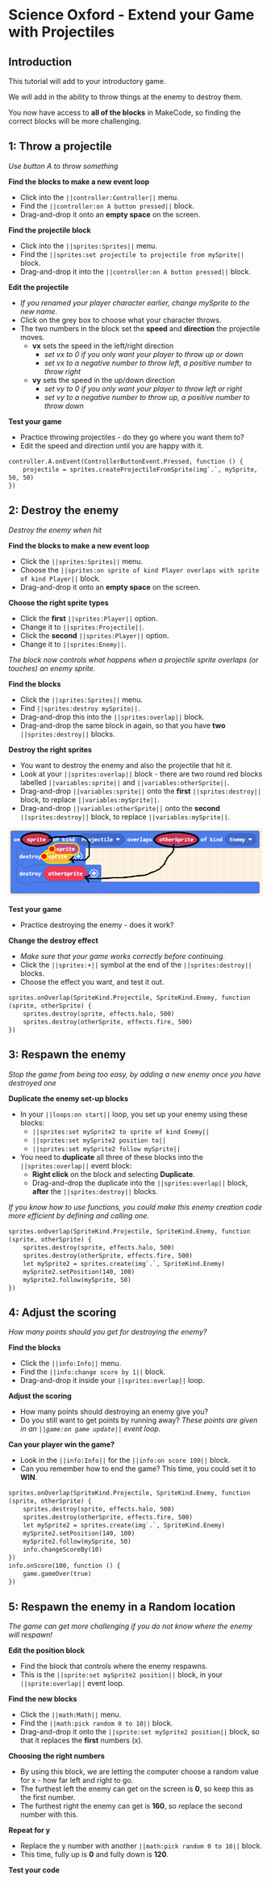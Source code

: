 # Science Oxford - Extend your Game with Projectiles

## Introduction

This tutorial will add to your introductory game.

We will add in the ability to throw things at the enemy to destroy them.

You now have access to **all of the blocks** in MakeCode, so finding the correct blocks will be more challenging.

## 1: Throw a projectile
*Use button A to throw something*

**Find the blocks to make a new event loop**
- Click into the ``||controller:Controller||`` menu.
- Find the ``||controller:on A button pressed||`` block.
- Drag-and-drop it onto an **empty space** on the screen.

**Find the projectile block**
- Click into the ``||sprites:Sprites||`` menu.
- Find the ``||sprites:set projectile to projectile from mySprite||`` block.
- Drag-and-drop it into the ``||controller:on A button pressed||`` block.

**Edit the projectile**
- *If you renamed your player character earlier, change mySprite to the new name*.
- Click on the grey box to choose what your character throws.
- The two numbers in the block set the **speed** and **direction** the projectile moves.
    - **vx** sets the speed in the left/right direction
        - *set vx to 0 if you only want your player to throw up or down*
        - *set vx to a negative number to throw left, a positive number to throw right*
    - **vy** sets the speed in the up/down direction
        - *set vy to 0 if you only want your player to throw left or right*
        - *set vy to a negative number to throw up, a positive number to throw down*

**Test your game**
- Practice throwing projectiles - do they go where you want them to?
- Edit the speed and direction until you are happy with it.

```blocks
controller.A.onEvent(ControllerButtonEvent.Pressed, function () {
    projectile = sprites.createProjectileFromSprite(img`.`, mySprite, 50, 50)
})
```


## 2: Destroy the enemy
*Destroy the enemy when hit*

**Find the blocks to make a new event loop**
- Click the ``||sprites:Sprites||`` menu.
- Choose the ``||sprites:on sprite of kind Player overlaps with sprite of kind Player||`` block.
- Drag-and-drop it onto an **empty space** on the screen.

**Choose the right sprite types**
- Click the **first** ``||sprites:Player||`` option.
- Change it to ``||sprites:Projectile||``.
- Click the **second** ``||sprites:Player||`` option.
- Change it to ``||sprites:Enemy||``.

*The block now controls what happens when a projectile sprite overlaps (or touches) an enemy sprite.*

**Find the blocks**
- Click the ``||sprites:Sprites||`` menu.
- Find ``||sprites:destroy mySprite||``.
- Drag-and-drop this into the ``||sprites:overlap||`` block.
- Drag-and-drop the same block in again, so that you have **two** ``||sprites:destroy||`` blocks.

**Destroy the right sprites**
- You want to destroy the enemy and also the projectile that hit it.
- Look at your ``||sprites:overlap||`` block - there are two round red blocks labelled ``||variables:sprite||`` and ``||variables:otherSprite||``.
- Drag-and-drop ``||variables:sprite||`` onto the **first** ``||sprites:destroy||`` block, to replace ``||variables:mySprite||``.
- Drag-and-drop ``||variables:otherSprite||`` onto the **second** ``||sprites:destroy||`` block, to replace ``||variables:mySprite||``.

![drag-and-drop sprite and otherSprite variables](https://raw.githubusercontent.com/Isioviel/arcade-projectilesextension/master/images/sprite-otherSprite-dragdrop.PNG)

**Test your game**
- Practice destroying the enemy - does it work?

**Change the destroy effect**
- *Make sure that your game works correctly before continuing.*
- Click the ``||sprites:+||`` symbol at the end of the ``||sprites:destroy||`` blocks.
- Choose the effect you want, and test it out.

```blocks
sprites.onOverlap(SpriteKind.Projectile, SpriteKind.Enemy, function (sprite, otherSprite) {
    sprites.destroy(sprite, effects.halo, 500)
    sprites.destroy(otherSprite, effects.fire, 500)
})
```


## 3: Respawn the enemy
*Stop the game from being too easy, by adding a new enemy once you have destroyed one*

**Duplicate the enemy set-up blocks**
- In your ``||loops:on start||`` loop, you set up your enemy using these blocks:
    - ``||sprites:set mySprite2 to sprite of kind Enemy||``
    - ``||sprites:set mySprite2 position to||``
    - ``||sprites:set mySprite2 follow mySprite||``
- You need to **duplicate** all three of these blocks into the ``||sprites:overlap||`` event block:
    - **Right click** on the block and selecting **Duplicate**.
    - Drag-and-drop the duplicate into the ``||sprites:overlap||`` block, **after** the ``||sprites:destroy||`` blocks.

*If you know how to use functions, you could make this enemy creation code more efficient by defining and calling one.*

```blocks
sprites.onOverlap(SpriteKind.Projectile, SpriteKind.Enemy, function (sprite, otherSprite) {
    sprites.destroy(sprite, effects.halo, 500)
    sprites.destroy(otherSprite, effects.fire, 500)
    let mySprite2 = sprites.create(img`.`, SpriteKind.Enemy)
    mySprite2.setPosition(140, 100)
    mySprite2.follow(mySprite, 50)
})
```

## 4: Adjust the scoring
*How many points should you get for destroying the enemy?*

**Find the blocks**
- Click the ``||info:Info||`` menu.
- Find the ``||info:change score by 1||`` block.
- Drag-and-drop it inside your ``||sprites:overlap||`` loop.

**Adjust the scoring**
- How many points should destroying an enemy give you?
- Do you still want to get points by running away? *These points are given in an ``||game:on game update||`` event loop.*

**Can your player win the game?**
- Look in the ``||info:Info||`` for the ``||info:on score 100||`` block.
- Can you remember how to end the game? This time, you could set it to **WIN**.

```blocks
sprites.onOverlap(SpriteKind.Projectile, SpriteKind.Enemy, function (sprite, otherSprite) {
    sprites.destroy(sprite, effects.halo, 500)
    sprites.destroy(otherSprite, effects.fire, 500)
    let mySprite2 = sprites.create(img`.`, SpriteKind.Enemy)
    mySprite2.setPosition(140, 100)
    mySprite2.follow(mySprite, 50)
    info.changeScoreBy(10)
})
info.onScore(100, function () {
    game.gameOver(true)
})
```

## 5: Respawn the enemy in a Random location
*The game can get more challenging if you do not know where the enemy will respawn!*

**Edit the position block**
- Find the block that controls where the enemy respawns.
- This is the ``||sprite:set mySprite2 position||`` block, in your ``||sprite:overlap||`` event loop.

**Find the new blocks**
- Click the ``||math:Math||`` menu.
- Find the ``||math:pick random 0 to 10||`` block.
- Drag-and-drop it onto the ``||sprite:set mySprite2 position||`` block, so that it replaces the **first** numbers (x).

**Choosing the right numbers**
- By using this block, we are letting the computer choose a random value for x - how far left and right to go.
- The furthest left the enemy can get on the screen is **0**, so keep this as the first number.
- The furthest right the enemy can get is **160**, so replace the second number with this.

**Repeat for y**
- Replace the y number with another ``||math:pick random 0 to 10||`` block.
- This time, fully up is **0** and fully down is **120**.

**Test your code**
